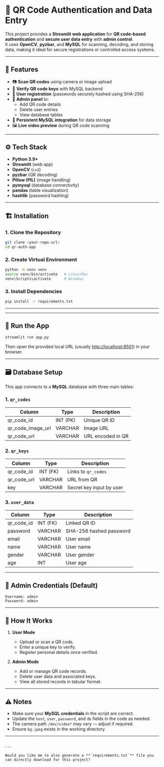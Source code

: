 
# 🔐 QR Code Authentication and Data Entry

This project provides a **Streamlit web application** for **QR code-based authentication** and **secure user data entry** with **admin control**.  
It uses **OpenCV**, **pyzbar**, and **MySQL** for scanning, decoding, and storing data, making it ideal for secure registrations or controlled access systems.

---

## 🧩 Features

- 📷 **Scan QR codes** using camera or image upload  
- 🔑 **Verify QR code keys** with MySQL backend  
- 👤 **User registration** (passwords securely hashed using SHA-256)  
- 🧾 **Admin panel** to:
  - Add QR code details  
  - Delete user entries  
  - View database tables  
- 💾 **Persistent MySQL integration** for data storage  
- 🖼️ **Live video preview** during QR code scanning  

---

## ⚙️ Tech Stack

- **Python 3.9+**
- **Streamlit** (web app)
- **OpenCV** (`cv2`)
- **pyzbar** (QR decoding)
- **Pillow (PIL)** (image handling)
- **pymysql** (database connectivity)
- **pandas** (table visualization)
- **hashlib** (password hashing)

---

## 🏗️ Installation

### 1. Clone the Repository
```bash
git clone <your-repo-url>
cd qr-auth-app
````

### 2. Create Virtual Environment

```bash
python -m venv venv
source venv/bin/activate   # Linux/Mac
venv\Scripts\activate      # Windows
```

### 3. Install Dependencies

```bash
pip install -r requirements.txt
```

---


---

## 🚀 Run the App

```bash
streamlit run app.py
```

Then open the provided local URL (usually [http://localhost:8501](http://localhost:8501)) in your browser.

---

## 🗃️ Database Setup

This app connects to a **MySQL** database with three main tables:

### 1. `qr_codes`

| Column            | Type     | Description       |
| ----------------- | -------- | ----------------- |
| qr_code_id        | INT (PK) | Unique QR ID      |
| qr_code_image_url | VARCHAR  | Image URL         |
| qr_code_url       | VARCHAR  | URL encoded in QR |

### 2. `qr_keys`

| Column      | Type     | Description              |
| ----------- | -------- | ------------------------ |
| qr_code_id  | INT (FK) | Links to `qr_codes`      |
| qr_code_url | VARCHAR  | URL from QR              |
| key         | VARCHAR  | Secret key input by user |

### 3. `user_data`

| Column     | Type     | Description             |
| ---------- | -------- | ----------------------- |
| qr_code_id | INT (FK) | Linked QR ID            |
| password   | VARCHAR  | SHA-256 hashed password |
| email      | VARCHAR  | User email              |
| name       | VARCHAR  | User name               |
| gender     | VARCHAR  | User gender             |
| age        | INT      | User age                |

---

## 🔑 Admin Credentials (Default)

```
Username: admin  
Password: admin
```

---

## 🧭 How It Works

1. **User Mode**

   * Upload or scan a QR code.
   * Enter a unique key to verify.
   * Register personal details once verified.

2. **Admin Mode**

   * Add or manage QR code records.
   * Delete user data and associated keys.
   * View all stored records in tabular format.

---

## ⚠️ Notes

* Make sure your **MySQL credentials** in the script are correct.
* Update the `host`, `user`, `password`, and `db` fields in the code as needed.
* The camera path `/dev/video*` may vary — adjust if required.
* Ensure `bg.jpeg` exists in the working directory.

---

```

---

Would you like me to also generate a **`requirements.txt`** file you can directly download for this project?
```
